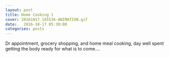 ```yaml
---
layout: post
title: Home Cooking 1
cover: 20161017_165536-ANIMATION.gif
date:   2016-10-17 05:30:00
categories: posts
---
```



Dr appointment, grocery shopping, and home meal cooking, day well spent getting the body ready for what is to come.... 
